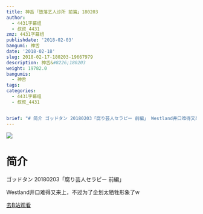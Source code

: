 ```yaml
---
title: 神舌「堕落艺人诊所 前篇」180203
author:
  - 4431字幕组
  - 叔叔_4431
zmz: 4431字幕组
publishdate: '2018-02-03'
bangumi: 神舌
date: '2018-02-18'
slug: 2018-02-17-180203-19667979
description: 神舌&#8226;180203
weight: 19782.0
bangumis:
  - 神舌
tags:
categories:
  - 4431字幕组
  - 叔叔_4431


brief: "# 简介 ゴッドタン 20180203「腐り芸人セラピー 前編」 Westland井口难得又来上，不过为了企划太牺牲形象了w"
---
```

![](https://i.imgur.com/uhZrcxs.png)
# 简介  
ゴッドタン 20180203「腐り芸人セラピー 前編」

Westland井口难得又来上，不过为了企划太牺牲形象了w  

[去B站观看](https://www.bilibili.com/video/av19667979/)
 

